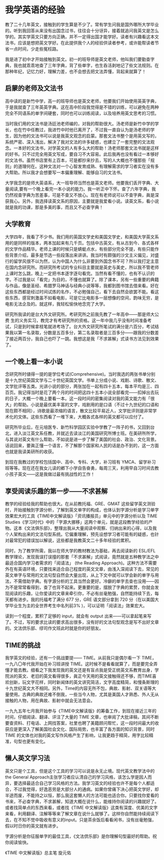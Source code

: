 <h1>我学英语的经验</h1>
<p>教了二十几年英文，接触到的学生算是不少了。常有学生问我是国外哪所大学毕业
的。听到我回答从来没有出国念过书，往往会十分讶异，接着就追问我英文是怎么学的。其实学英文只要方向正确，并不一定得出国才能学好。读者有兴趣看这本文法书，应该是想把英文学好。在此提供我个人的经验供读者参考，或许能帮读者节省一点时间，少走些冤枉路。</p>
<p>我是进了初中才开始接触到英文。初一的班导师是英文老师，他叫我们要勤查字典，我也就乖乖地查了三年字典，背了些单字，也生呑活剥地记了些文法规则。在那种年纪，记忆力好，理解力差，也不会想去把文法弄懂，背起来就算了！</p>
<h2>启蒙的老师及文法书</h2>
<p>高中读的是新竹中学，高一的班导师也是英文老师，他要我们开始使用英英字典，于是我就查了三年英英字典。这在高中阶段我觉得是不错的训练，可以避免在两种完全不同语系的单字间硬套，同时也可以训练阅读，以及培养用英文思考的习惯。</p>
<p>当时我们用的文法书是汤廷池老师编的，对我的帮助很大。汤老师是新竹中学的学
长，也在竹中任教过，我进竹中时他已离开了，不过我一直自认为是汤老师的学生，因为他的文法书可以说是我英文观念的启蒙。那套文法书整个是用英文写的，系统严密、深入浅出，解决了我对文法的许多疑惑，也建立了一套完整的文法观念。一本好的文法书，对学英文的人有多么大的帮助！汤老师那套文法书就是这样的好书。只不过完全用英文写成，要自习不大容易。此后我再也没有看过一本够好的文法书。虽然书店里有上百本，可是都抄来抄去，写的人大概也不懂那些「规则」的道理何在。这种文法对一个心智发育成熟、有理解需求的学习者实在没有多大帮助。所以我才会想要写一本偏重理解、能够自习的文法书。</p>
<p>大学我念的是师大英语系，大一班导师当然也是英文老师。他要我们丢开字典、大量阅读,要有一个晚上看完一本小说的能力。我一听正中下怀。查了六年字典，我仍然视查字典为苦差事，可是不查又不放心。现在有老师说可以不查字典，眞是深获我心。另外，我选择读英文系的原因，主要就是我爱看小说。读英文系，看小说就是我的功课，那是多美的事，而且又不必查字典！</p>
<h2>大学教育</h2>
<p>大学四年，我看了不少书。我们用的英国文学史和美国文学史，和美国大学英文系用的是同样的版本，两本加起来有几千页。包括中古英文，有从古到今、各式各样的文学作品精华。老师上课的时候只是蜻蜓点水，有些部分完全不提，有些只能作些背景介绍，最多是节选一些段落出来讲讲。我当时有颇强的沙文主义偏见，对盛行的留学风很不以为然，认为中国人为什么非要到外国念书不可？所以我打定主意在国内念研究所。而研究所考试的专业科目主要就是英史与美史，所以我不管老师上课时怎么跳，晚上一定把书本逐字逐句看完。当然有看不懂的，也有不认识的字。不过我是以「看完」为目的，不懂也就算了。除了课本，另有一些重要的典籍与作品，像是圣经、希腊罗马神话与经典小说等等，我都到图书馆去借来看。好在这些东西都是经过时间试炼的名作，不必勉强自己，看下去自然会欲罢不能。看这些东西，感官刺激虽不如看电影，可是它比电影多一层想像的空间，韵味无穷，是电影无法企及的。就这样，我轻松愉快地念完了大学。</p>
<p>研究所我读的是台大外文研究所。考研究所之前我先教了一年高中——那是师大公费
生的义务实习，教完才有考研究所的资格。这一年中我几乎没有时间准备考试，只是到时候拿枝笔就进考场了。台大外文研究所笔试的满分是六百分，考试结果我以第一名录取，分数是五百多分，第二名录取者是三百多分——跟我的分数差了接近两百分，我自己也吓了一跳。我想这是我「不求甚解」式读书方法见到效果了。</p>
<h2>一个晚上看一本小说</h2>
<p>念研究所时値得一提的是学位考试(Comprehensive)。当时我选的两张书单分别是十九世纪英国文学与二十世纪英国文学。书单上分成小说、戏剧、诗歌、散文、文学批评等五类。光讲小说的部分，两张加在一起有四十五本，每本平均是三、四百页。我记得当时是花了两个月的时间把这四十五本小说全部看完——扣掉出去玩的日子，大概一个晚上要看一本。这一段时间的密集阅读对我的英文能力有「很大」的帮助。小说是最优美丰富的文字，戏剧用的是口语（不过十九世纪的口语和现在颇不相同），诗歌是最浓缩的语言，散文比较平易近人，文学批评则是非常学术化的文体。这些东西看了一堆下来，大概各式各样的英文都可以应付了。</p>
<p>研究所毕业后，在元培医专、新竹科学园区实验中学教了一阵子的书，又回到台北，进入淡江英文系任教，并就近去读淡江的美国研究所博士班。在美研所所学，与其说对英文有什么帮助，不如说是进一步了解了美国的社会、政治、文化背景。话说回来，要眞正懂一个语言，不了解那个国家和人民的话是办不到的，这一方面也就是我读美研所的收获。</p>
<p>到现在我教过的学校包括国中、高中、专科、大学，补习班有 YMCA、留学补习班等等。现在还在我女儿读的鄕下小学自告奋勇，每周三天，利用早自习时间去教小孩子英文——这是我做过最有挑战性的工作！</p>
<h2>享受阅读乐趣的第一步——不求甚解</h2>
<p>教学的经验给我的帮助也很大。在从前教托福、GRE、GMAT 这些留学英文测验时，开始接触到字源分析，了解到英文单字的构成，也体认到字源分析是学习单字效果宏大的工​​具《TIME中文解读版》「资讯播报员」单元中的字源分析以及 TIME Studies《学习时代》中的「字源大挪移」这两个单元，就是这段教学经验的产物。这本《文法俱乐部》，整理出我从大量阅读中观察、归纳出来的心得，以及我个人架构出来的文法句型系统。它偏重理解，预先设想学习者可能有的疑惑，也针对最常犯的错误加以解说，这些都是我教英文二十多年经验的累积。</p>
<p>同时，为了教学所需，我以在师大学的教材教法为基础，再去阅读新的 ESL/EFL 教学理论，发现我误打误撞的那套「不求甚解」式阅读，竟然就是五种教学法之中最适合国内学习者需求的「阅请法」 (the Reading Approach)。这种方法不需要外在有英语环境，只​​要找来适合自己程度的英文文章，由浅入深阅读下去，常见的英文单字与常用的文法句型自然会大量出现，从上下文中就可以学会新的单字与用法，不需借助字典。有字源分析的工具当然会更好。冷僻的单字去查也没用——因为不是常常看得到，查了也背不起来。更重要的是，摆脱​​了字典的累赘，你就会发现阅读的乐趣，让你爱读的文章来牵引你，不必有丝毫勉强，自然能持续下去，每天都有进步。我的托福考了满分 677 分，GRE 语文部分拿到 720 分（在以美国大学毕业生为主的全世界考生中名列前3% )，可以证明「阅读法」效果宏大。</p>
<p>读到一个程度，累积了足够的 input，就会有 output 出来——可以拿起笔来写了。不过，写的要求比读的要求高出很多，没有好的文法句型观念是写不出好文章的。文法倶乐部、缪司作文班此时就是你的好朋友。</p>
<h2>TIME的挑战</h2>
<p>我学英文的经验，还有一个挑战要提—— TIME。从前我只是偶尔看一下 TIME，一九八〇年代我开始在补习班讲授 TIME。这时候不是看看就算了，而是要完全弄懂才能去教。细看之下我发现我的英文还是有盲点我是受正统英文系教育出身，学院派的英文、老旧的英文看得很多，眞正今天用的英文接触得还不够，而TIME喜欢创新，玩文字花样，同时新闻体的英文讲究简洁，文字高度精简，和慢条斯理的十九世纪英文大不相同。另外，Time的内容无所不包，典故、影射、双关语等大量使用。古典的典故还难不倒我，一些当今人物，尤其是美国人才熟悉、外人无从接触的人物，用在典故、影射中就会无法意会。</p>
<p>一九九五年七月我开始参与《TIME中文解读版》的筹备工作，到现在接近三年的时间，仔细阅读、翻译、评注了大量的 TIME 文章，也审阅了大批译稿，其间不断要查资料、打电话、上网找答案，社里也聘了美籍顾问帮忙，这一段时间最大的收获应是更深入了解美国社会文化、国际局势，也丰富了各方面的知识背景，同时 TIME 的文体也对我的英文写作风格产生了影响，让我更趋于精简，用字比较精准，句型也更有变化。</p>
<h2>懒人英文学习法</h2>
<p>英文只是个工具，但是这个工具的学习可以说是永无止境。现代英文教学法中的the General Approach主张学习者应认清自己的学习风格，该怎么学是因人而异，要选择最适合自己学习风格的方法。我学习英文的经验也许不是每个人都适合，不过我觉得，好逸恶劳是大部分人的通病。如果你曾痛下决心把英文学好，却半途而废，不能持之以恒，那么我这套懒人的方法可能也适合你。只要找你爱看的书来，不必查字典，不求甚解，知道大概在说什么，能维持你阅读的兴趣就好了。或者找简单点的东西来看，或者找《TIME 中文解读版》这类有深度、优美的文字来看，利用翻译、注解等等来了解文章在说什么就够了。这样你自然能持续阅读下去，在不知不觉中吸收有意义的input。只是茶余饭后看看闲书，没有丝毫勉强，假以时日你的英文就有进步。</p>
<p>字源分析是你征服单字的最佳工具，《文法倶乐部》是你理解句型最好的帮助。祝你阅读愉快。</p>
<p>《TIME 中文解读版》总主笔
旋元佑</p>